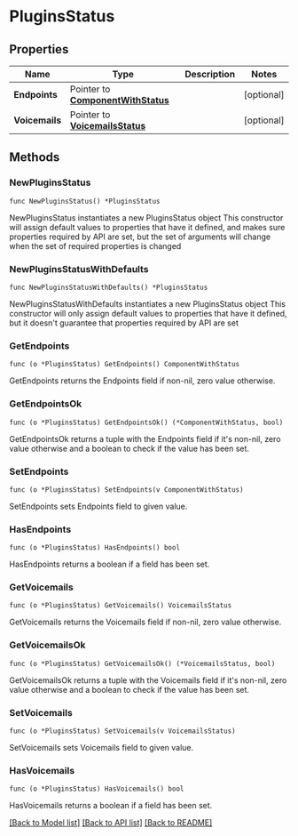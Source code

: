 # PluginsStatus

## Properties

Name | Type | Description | Notes
------------ | ------------- | ------------- | -------------
**Endpoints** | Pointer to [**ComponentWithStatus**](ComponentWithStatus.md) |  | [optional]
**Voicemails** | Pointer to [**VoicemailsStatus**](VoicemailsStatus.md) |  | [optional]

## Methods

### NewPluginsStatus

`func NewPluginsStatus() *PluginsStatus`

NewPluginsStatus instantiates a new PluginsStatus object
This constructor will assign default values to properties that have it defined,
and makes sure properties required by API are set, but the set of arguments
will change when the set of required properties is changed

### NewPluginsStatusWithDefaults

`func NewPluginsStatusWithDefaults() *PluginsStatus`

NewPluginsStatusWithDefaults instantiates a new PluginsStatus object
This constructor will only assign default values to properties that have it defined,
but it doesn't guarantee that properties required by API are set

### GetEndpoints

`func (o *PluginsStatus) GetEndpoints() ComponentWithStatus`

GetEndpoints returns the Endpoints field if non-nil, zero value otherwise.

### GetEndpointsOk

`func (o *PluginsStatus) GetEndpointsOk() (*ComponentWithStatus, bool)`

GetEndpointsOk returns a tuple with the Endpoints field if it's non-nil, zero value otherwise
and a boolean to check if the value has been set.

### SetEndpoints

`func (o *PluginsStatus) SetEndpoints(v ComponentWithStatus)`

SetEndpoints sets Endpoints field to given value.

### HasEndpoints

`func (o *PluginsStatus) HasEndpoints() bool`

HasEndpoints returns a boolean if a field has been set.

### GetVoicemails

`func (o *PluginsStatus) GetVoicemails() VoicemailsStatus`

GetVoicemails returns the Voicemails field if non-nil, zero value otherwise.

### GetVoicemailsOk

`func (o *PluginsStatus) GetVoicemailsOk() (*VoicemailsStatus, bool)`

GetVoicemailsOk returns a tuple with the Voicemails field if it's non-nil, zero value otherwise
and a boolean to check if the value has been set.

### SetVoicemails

`func (o *PluginsStatus) SetVoicemails(v VoicemailsStatus)`

SetVoicemails sets Voicemails field to given value.

### HasVoicemails

`func (o *PluginsStatus) HasVoicemails() bool`

HasVoicemails returns a boolean if a field has been set.

[[Back to Model list]](../README.md#documentation-for-models) [[Back to API list]](../README.md#documentation-for-api-endpoints) [[Back to README]](../README.md)
